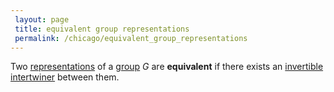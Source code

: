 ```yaml
---
 layout: page
 title: equivalent group representations
 permalink: /chicago/equivalent_group_representations
---
```

Two [representations](https://defsmath.github.io/DefsMath/group_representation) of a [group](https://defsmath.github.io/DefsMath/group) $G$ are **equivalent** if there exists an [invertible](https://defsmath.github.io/DefsMath/bijective) [intertwiner](https://defsmath.github.io/DefsMath/morphism_of_group_representations) between them.

